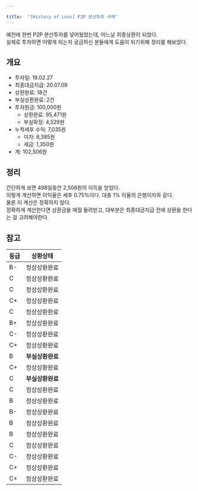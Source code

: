 ```yaml
---

title:  "[History of Loss] P2P 분산투자 사례"
---
```


예전에 한번 P2P 분산투자를 넣어뒀었는데, 어느날 최종상환이 되었다.  
실제로 투자하면 어떻게 되는지 궁금하신 분들에게 도움이 되기위해 정리를 해보았다.  

## 개요
- 투자일: 19.02.27
- 최종대금지급: 20.07.09
- 상환완료: 18건
- 부실상환완료: 2건
- 투자원금: 100,000원
  - 상환완료: 95,471원
  - 부실확정: 4,529원
- 누적세후 수익: 7,035원
  - 이자: 8,385원
  - 세금: 1,350원
- 계: 102,506원

## 정리
간단하게 보면 498일동안 2,506원의 이득을 얻었다.  
이렇게 계산하면 이익율은 세후 0.75%이다. 대충 1% 이율의 은행이자와 같다.  
물론 이 계산은 정확하지 않다.  
정확하게 계산한다면 상환금을 매월 돌려받고, 대부분은 최종대금지급 전에 상환을 한다는 걸 고려해야한다.  

## 참고

| 등급 | 상환상태     |
|------|--------------|
| B-   | 정상상환완료 |
| C    | 정상상환완료 |
| C    | 정상상환완료 |
| C+   | 정상상환완료 |
| C    | 정상상환완료 |
| B+   | 정상상환완료 |
| C-   | 정상상환완료 |
| C+   | 정상상환완료 |
| B    | **부실상환완료** |
| C+   | 정상상환완료 |
| C    | **부실상환완료** |
| C    | 정상상환완료 |
| B    | 정상상환완료 |
| B-   | 정상상환완료 |
| B    | 정상상환완료 |
| B    | 정상상환완료 |
| C    | 정상상환완료 |
| C-   | 정상상환완료 |
| C+   | 정상상환완료 |
| C+   | 정상상환완료 |
